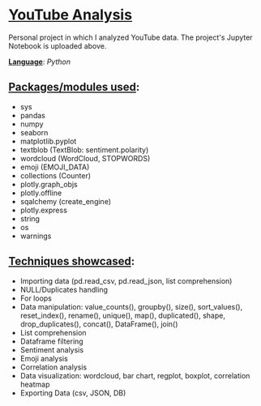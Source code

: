 # <ins>YouTube Analysis</ins>
Personal project in which I analyzed YouTube data. The project's Jupyter Notebook is uploaded above.

**<ins>Language</ins>**: *Python*

## <ins>Packages/modules used</ins>:

- sys
- pandas
- numpy
- seaborn
- matplotlib.pyplot
- textblob (TextBlob: sentiment.polarity)
- wordcloud (WordCloud, STOPWORDS)
- emoji (EMOJI_DATA)
- collections (Counter)
- plotly.graph_objs
- plotly.offline
- sqalchemy (create_engine)
- plotly.express
- string
- os
- warnings

## <ins>Techniques showcased</ins>:

- Importing data (pd.read_csv, pd.read_json, list comprehension)
- NULL/Duplicates handling
- For loops
- Data manipulation: value_counts(), groupby(), size(), sort_values(), reset_index(), rename(), unique(), map(), duplicated(), shape, drop_duplicates(), concat(), DataFrame(), join()
- List comprehension
- Dataframe filtering
- Sentiment analysis
- Emoji analysis
- Correlation analysis
- Data visualization: wordcloud, bar chart, regplot, boxplot, correlation heatmap
- Exporting Data (csv, JSON, DB)
